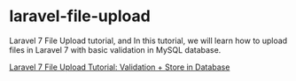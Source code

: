 # laravel-file-upload
Laravel 7 File Upload tutorial, and In this tutorial, we will learn how to upload files in Laravel 7 with basic validation in MySQL database.

[Laravel 7 File Upload Tutorial: Validation + Store in Database](https://www.positronx.io/laravel-file-upload-with-validation/)
